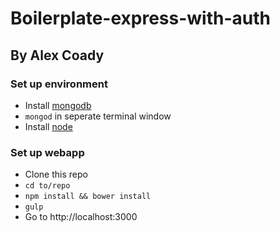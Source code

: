 # Boilerplate-express-with-auth
## By Alex Coady

### Set up environment

- Install [mongodb](http://docs.mongodb.org/manual/tutorial/install-mongodb-on-os-x/)
- `mongod` in seperate terminal window
- Install [node](http://nodejs.org/)

### Set up webapp

- Clone this repo
- `cd to/repo`
- `npm install && bower install`
- `gulp`
- Go to http://localhost:3000
